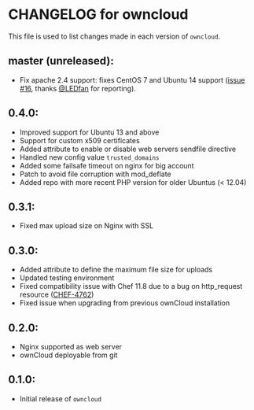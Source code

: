 # CHANGELOG for owncloud

This file is used to list changes made in each version of `owncloud`.

## master (unreleased):

* Fix apache 2.4 support: fixes CentOS 7 and Ubuntu 14 support ([issue #16](https://github.com/onddo/owncloud-cookbook/issues/16), thanks [@LEDfan](https://github.com/LEDfan) for reporting).

## 0.4.0:

* Improved support for Ubuntu 13 and above
* Support for custom x509 certificates
* Added attribute to enable or disable web servers sendfile directive
* Handled new config value `trusted_domains`
* Added some failsafe timeout on nginx for big account
* Patch to avoid file corruption with mod_deflate
* Added repo with more recent PHP version for older Ubuntus (< 12.04)

## 0.3.1:

* Fixed max upload size on Nginx with SSL

## 0.3.0:

* Added attribute to define the maximum file size for uploads
* Updated testing environment
* Fixed compatibility issue with Chef 11.8 due to a bug on http_request resource ([CHEF-4762](https://tickets.opscode.com/browse/CHEF-4762))
* Fixed issue when upgrading from previous ownCloud installation

## 0.2.0:

* Nginx supported as web server
* ownCloud deployable from git

## 0.1.0:

* Initial release of `owncloud`
